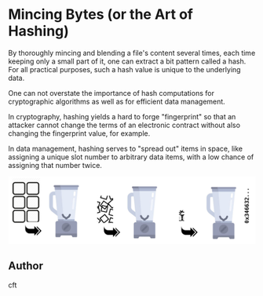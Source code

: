 <!-- BEGIN TITLE -->
# Mincing Bytes (or the Art of Hashing)
<!-- END TITLE -->

<!-- BEGIN BODY -->

By thoroughly mincing and blending a file's content several times,
each time keeping only a small part of it, one can extract a bit
pattern called a hash. For all practical purposes, such a hash value
is unique to the underlying data.

One can not overstate the importance of hash computations for
cryptographic algorithms as well as for efficient data management.

In cryptography, hashing yields a hard to forge "fingerprint" so that
an attacker cannot change the terms of an electronic contract without
also changing the fingerprint value, for example.

In data management, hashing serves to "spread out" items in space,
like assigning a unique slot number to arbitrary data items,
with a low chance of assigning that number twice.

<!-- END BODY -->

![sequende of blenders](../images/image-010-hash_fct.png)

## Author
<!-- BEGIN AUTHOR -->
cft
<!-- END AUTHOR -->
